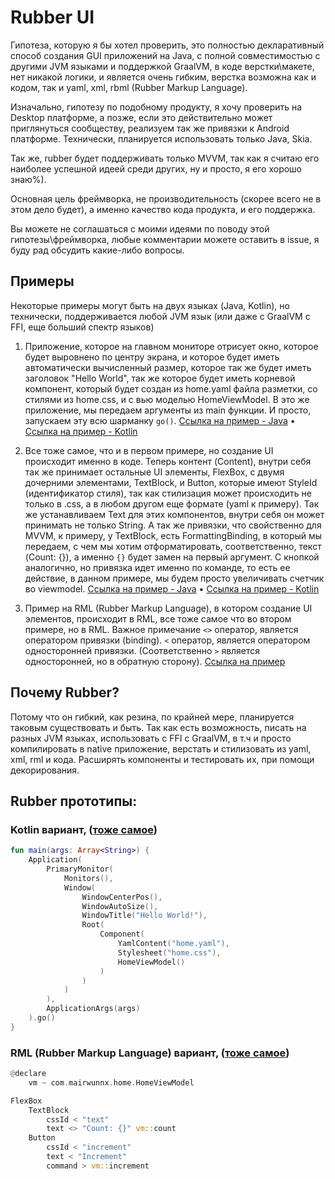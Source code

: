 # Rubber UI

Гипотеза, которую я бы хотел проверить, это полностью декларативный способ создания GUI приложений на Java, с полной совместимостью с другими JVM языками и поддержкой GraalVM, в коде верстки\макете, нет никакой логики, и является очень гибким, верстка возможна как и кодом, так и yaml, xml, rbml (Rubber Markup Language).

Изначально, гипотезу по подобному продукту, я хочу проверить на Desktop платформе, а позже, если это действительно может приглянуться сообществу, реализуем так же привязки к Android платформе. Технически, планируется использовать только Java, Skia.

Так же, rubber будет поддерживать только MVVM, так как я считаю его наиболее успешной идеей среди других, ну и просто, я его хорошо знаю%).

Основная цель фреймворка, не производительность (скорее всего не в этом дело будет), а именно качество кода продукта, и его поддержка.

Вы можете не соглашаться с моими идеями по поводу этой гипотезы\фреймворка, любые комментарии можете оставить в issue, я буду рад обсудить какие-либо вопросы.

## Примеры

Некоторые примеры могут быть на двух языках (Java, Kotlin), но технически, поддерживается любой JVM язык (или даже с GraalVM с FFI, еще больший спектр языков)

1. Приложение, которое на главном мониторе отрисует окно, которое будет выровнено по центру экрана, и которое будет иметь автоматически вычисленный размер, которое так же будет иметь заголовок "Hello World", так же которое будет иметь корневой компонент, который будет создан из home.yaml файла разметки, со стилями из home.css, и с вью моделью HomeViewModel. В это же приложение, мы передаем аргументы из main функции. И просто, запускаем эту всю шарманку `go()`. [Ссылка на пример - Java](./proto/001_Simple_application.java) • [Ссылка на пример - Kotlin](./proto/0011_Simple_application.kt)

2. Все тоже самое, что и в первом примере, но создание UI происходит именно в коде. Теперь контент (Content), внутри себя так же принимает остальные UI элементы, FlexBox, с двумя дочерними элементами, TextBlock, и Button, которые имеют StyleId (идентификатор стиля), так как стилизация может происходить не только в .css, а в любом другом еще формате (yaml к примеру). Так же устанавливаем Text для этих компонентов, внутри себя он может принимать не только String. А так же привязки, что свойственно для MVVM, к примеру, у TextBlock, есть FormattingBinding, в который мы передаем, с чем мы хотим отформатировать, соответственно, текст (Count: {}), а именно `{}` будет замен на первый аргумент. С кнопкой аналогично, но привязка идет именно по команде, то есть ее действие, в данном примере, мы будем просто увеличивать счетчик во viewmodel. [Ссылка на пример - Java](./proto/002_Simple_application_code_ui.java) • [Ссылка на пример - Kotlin](./proto/0021_Simple_application_code_ui.kt)

3. Пример на RML (Rubber Markup Language), в котором создание UI элементов, происходит в RML, все тоже самое что во втором примере, но в RML. Важное примечание `<>` оператор, является оператором привязки (binding). `<` оператор, является оператором односторонней привязки. (Соответственно `>` является односторонней, но в обратную сторону). [Ссылка на пример](./proto/0022_Simple_application_rml_ui.rml)

## Почему Rubber?

Потому что он гибкий, как резина, по крайней мере, планируется таковым существовать и быть. Так как есть возможность, писать на разных JVM языках, использовать с FFI с GraalVM, в т.ч и просто компилировать в native приложение, верстать и стилизовать из yaml, xml, rml и кода. Расширять компоненты и тестировать их, при помощи декорирования.

## Rubber прототипы:

### Kotlin вариант, ([тоже самое](./proto/0011_Simple_application.kt))

```kotlin
fun main(args: Array<String>) {
    Application(
        PrimaryMonitor(
            Monitors(),
            Window(
                WindowCenterPos(),
                WindowAutoSize(),
                WindowTitle("Hello World!"),
                Root(
                    Component(
                        YamlContent("home.yaml"),
                        Stylesheet("home.css"),
                        HomeViewModel()
                    )
                )
            )
        ),
        ApplicationArgs(args)
    ).go()
}
```

### RML (Rubber Markup Language) вариант, ([тоже самое](./proto/0022_Simple_application_rml_ui.rml))

```rust
@declare
    vm ~ com.mairwunnx.home.HomeViewModel

FlexBox
    TextBlock
        cssId < "text"
        text <> "Count: {}" vm::count
    Button
        cssId < "increment"
        text < "Increment"
        command > vm::increment
```